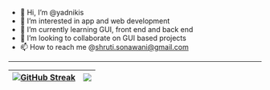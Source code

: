 - 👋 Hi, I’m @yadnikis
- 👀 I’m interested in app and web development
- 🌱 I’m currently learning GUI, front end and back end
- 💞️ I’m looking to collaborate on GUI based projects
- 📫 How to reach me @shruti.sonawani@gmail.com

<hr>

|  <a href="">![GitHub Streak](https://github-readme-streak-stats.herokuapp.com?user=yadnikis&theme=Javascript-dark&date_format=M%20j%5B%2C%20Y%5D&hide_border=true)</a> | <a href=""><img align="middle" src="https://github-readme-stats.vercel.app/api/top-langs/?username=yadnikis&layout=compact&theme=highcontrast&hide_border=true\" /></a> |
| ------------- | ------------- |
<!---
yadnikis/yadnikis is a ✨ special ✨ repository because its `README.md` (this file) appears on your GitHub profile.
You can click the Preview link to take a look at your changes.
--->
